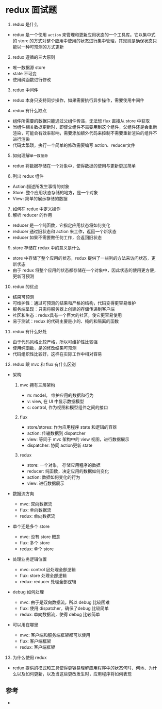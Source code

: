 # redux 面试题

1. redux 是什么

  * redux 是一个使用 `action` 来管理和更新应用状态的一个工具库。它以集中式的 store 的方式对整个应用中使用的状态进行集中管理，其规则是确保状态只能以一种可预测的方式更新

2. redux 遵循的三大原则

  * 唯一数据源 store
  * state 不可变
  * 使用纯函数进行修改

3. redux 中间件

  * redux 本身只支持同步操作，如果需要执行异步操作，需要使用中间件

4. redux 有什么缺点

  * 组件所需要的数据只能通过父组件传递，无法想 flux 直接从 store 中获取
  * 当组件相关数据更新时，即使父组件不需要用到这个组件，父组件还是会重新渲染，可能会有效率影响，需要添加额外代码来控制不需要重新渲染的组件不进行渲染
  * 代码太繁琐，执行一个简单的修改需要编写 action、reducer文件

5. 如何理解`单一数据源`

  * redux 将数据存储在一个对象中，使得数据的使用与更新更加简单

6. 列出 redux 组件

  * Action:描述所发生事情的对象
  * Store: 整个应用状态存储的地方，是一个对象
  * View: 简单的展示存储的数据

7. 如何在 redux 中定义操作
8. 解析 reducer 的作用

  * reducer 是一个纯函数，它指定应用状态将如何变化
  * reducer 通过旧状态和 action 来工作，返回一个新状态
  * reducer 如果不需要做任何工作，会返回旧状态

9. store 存储在 redux 中的意义是什么

  * store 中存储了整个应用的状态，redux 提供了一些列的方法来访问状态，更新状态
  * 由于 redux 将整个应用的状态都存储在一个对象中，因此状态的使用更方便，更新可预测

10. redux 的优点

  * 结果可预测
  * 可维护性：通过可预测的结果和严格的结构，代码变得更容易维护
  * 服务端呈现：只需将服务器上创建的存储传递到客户端
  * 社区和生态：redux具有一个巨大的社区，使它更容易使用
  * 易于测试：redux 的代码主要是小的、纯的和隔离的函数
  
11. redux 有什么好处

  * 由于代码风格比较严格，所以可维护性比较强
  * 使用纯函数，是的修改结果可预测
  * 代码组织性比较好，这样在实际工作中相对容易

12. redux 跟 mvc 和 flux 有什么区别

  * 架构 

    1. mvc 拥有三层架构

        * m: model， 维护应用的数据和行为
        * v: view, 在 UI 中显示数据模型
        * c: control, 作为视图和模型组件之间的接口

    2. flux

        * store/stores: 作为应用程序 state 和逻辑的容器
        * action: 传输数据到 dispatcher
        * view: 等同于 mvc 架构中的 view 视图，进行数据展示
        * dispatcher: 协同 action更新 state

    3. redux

        * store: 一个对象， 存储应用程序的数据
        * reducer: 纯函数，决定应用的数据如何变化
        * action: 数据如何变化的行为
        * view: 进行数据展示

  * 数据流方向

      * mvc: 双向数据流
      * flux: 单向数据流
      * redux: 单向数据流

  * 单个还是多个 store

      * mvc: 没有 store 概念
      * flux: 多个 store
      * redux: 单个 store

  * 处理业务逻辑位置

      * mvc: control 层处理全部逻辑
      * flux: store 处理全部逻辑
      * redux: reducer 处理全部逻辑

  * debug 如何处理

      * mvc: 由于是双向数据流，所以 debug 比较困难
      * flux: 使用 dispatcher，确保了debug 比较简单
      * redux: 单向数据流，使得 debug 比较简单
  
  * 可以用在哪里

      * mvc: 客户端和服务端框架都可以使用
      * flux: 客户端框架
      * redux: 客户端框架

13. 为什么使用 redux

* redux 提供的模式和工具使得更容易理解应用程序中的状态何时、何地、为什么以及如何更新，以及当这些更改发生时，应用程序将如何表现

## 参考

* [](https://blog.csdn.net/wangtao2536/article/details/117806530?spm=1001.2014.3001.5501)
